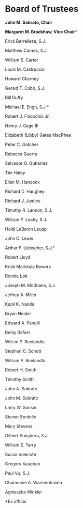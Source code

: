 Board of Trustees
=================

**John M. Sobrato, Chair**

**Margaret M. Bradshaw, Vice Chair**\*

Erick Berrelleza, S.J.

Matthew Carnes, S.J.

William S. Carter

Louis M. Castruccio

Howard Charney

Gerald T. Cobb, S.J.

Bill Duffy

Michael E. Engh, S.J.\*

Robert J. Finocchio Jr.

Henry J. Gage III

Elizabeth (Libby) Gates MacPhee

Peter C. Gotcher

Rebecca Guerra

Salvador O. Gutierrez

Tim Haley

Ellen M. Hancock

Richard D. Haughey

Richard J. Justice

Timothy R. Lannon, S.J.

William P. Leahy, S.J.

Heidi LeBaron Leupp

John C. Lewis

Arthur F. Liebscher, S.J.\*

Robert Lloyd

Kristi Markkula Bowers

Ronnie Lott

Joseph M. McShane, S.J.

Jeffrey A. Miller

Kapil K. Nanda

Bryan Neider

Edward A. Panelli

Betsy Rafael

Willem P. Roelandts

Stephen C. Schott

William P. Roelandts

Robert H. Smith

Timothy Smith

John A. Sobrato

John M. Sobrato

Larry W. Sonsini

Steven Sordello

Mary Stevens

Gilbert Sunghera, S.J.

William E. Terry

Susan Valeriote

Gregory Vaughan

Paul Vu, S.J.

Charmaine A. Warmenhoven

Agnieszka Winkler

\*Ex officio
